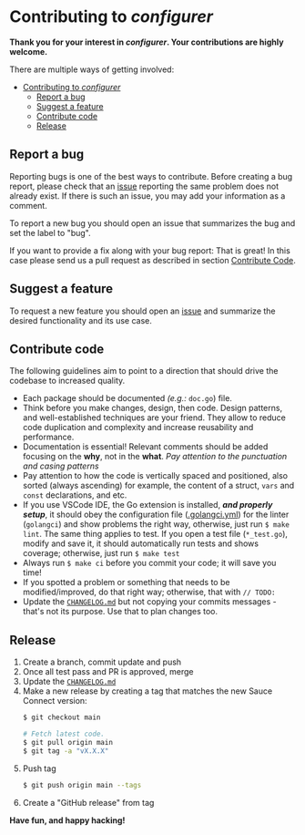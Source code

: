 # Contributing to _configurer_

**Thank you for your interest in _configurer_. Your contributions are highly welcome.**

There are multiple ways of getting involved:

- [Contributing to _configurer_](#contributing-to-configurer)
  - [Report a bug](#report-a-bug)
  - [Suggest a feature](#suggest-a-feature)
  - [Contribute code](#contribute-code)
  - [Release](#release)

## Report a bug

Reporting bugs is one of the best ways to contribute. Before creating a bug report, please check that an [issue](/issues) reporting the same problem does not already exist.
If there is such an issue, you may add your information as a comment.

To report a new bug you should open an issue that summarizes the bug and set the label to "bug".

If you want to provide a fix along with your bug report: That is great!
In this case please send us a pull request as described in section [Contribute Code](#contribute-code).

## Suggest a feature

To request a new feature you should open an [issue](../../issues/new) and summarize the desired functionality and its use case.

## Contribute code

The following guidelines aim to point to a direction that should drive the codebase to increased quality.

- Each package should be documented _(e.g.:_ `doc.go`) file.
- Think before you make changes, design, then code. Design patterns, and well-established techniques are your friend. They allow to reduce code duplication and complexity and increase reusability and performance.
- Documentation is essential! Relevant comments should be added focusing on the **why**, not in the **what**. _Pay attention to the punctuation and casing patterns_
- Pay attention to how the code is vertically spaced and positioned, also sorted (always ascending) for example, the content of a struct, `vars` and `const` declarations, and etc.
- If you use VSCode IDE, the Go extension is installed, **_and properly setup_**, it should obey the configuration file ([.golangci.yml](.golangci.yml)) for the linter (`golangci`) and show problems the right way, otherwise, just run `$ make lint`. The same thing applies to test. If you open a test file (`*_test.go`), modify and save it, it should automatically run tests and shows coverage; otherwise, just run `$ make test`
- Always run `$ make ci` before you commit your code; it will save you time!
- If you spotted a problem or something that needs to be modified/improved, do that right way; otherwise, that with `// TODO:`
- Update the [`CHANGELOG.md`](CHANGELOG.md) but not copying your commits messages - that's not its purpose. Use that to plan changes too.

## Release

1. Create a branch, commit update and push
2. Once all test pass and PR is approved, merge
3. Update the [`CHANGELOG.md`](CHANGELOG.md)
4. Make a new release by creating a tag that matches the new Sauce Connect version:
   ```sh
   $ git checkout main
   
   # Fetch latest code.
   $ git pull origin main
   $ git tag -a "vX.X.X"
   ```
5. Push tag
   ```sh
   $ git push origin main --tags
   ```
6. Create a "GitHub release" from tag

**Have fun, and happy hacking!**